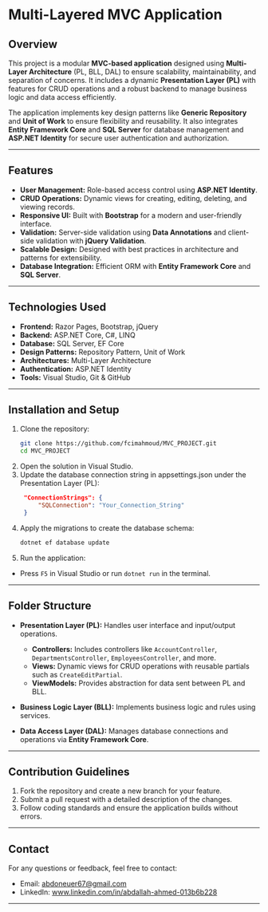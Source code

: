 # Multi-Layered MVC Application

## Overview
This project is a modular **MVC-based application** designed using **Multi-Layer Architecture** (PL, BLL, DAL) to ensure scalability, maintainability, and separation of concerns. It includes a dynamic **Presentation Layer (PL)** with features for CRUD operations and a robust backend to manage business logic and data access efficiently.

The application implements key design patterns like **Generic Repository** and **Unit of Work** to ensure flexibility and reusability. It also integrates **Entity Framework Core** and **SQL Server** for database management and **ASP.NET Identity** for secure user authentication and authorization.

---

## Features
- **User Management:** Role-based access control using **ASP.NET Identity**.
- **CRUD Operations:** Dynamic views for creating, editing, deleting, and viewing records.
- **Responsive UI:** Built with **Bootstrap** for a modern and user-friendly interface.
- **Validation:** Server-side validation using **Data Annotations** and client-side validation with **jQuery Validation**.
- **Scalable Design:** Designed with best practices in architecture and patterns for extensibility.
- **Database Integration:** Efficient ORM with **Entity Framework Core** and **SQL Server**.

---

## Technologies Used
- **Frontend:** Razor Pages, Bootstrap, jQuery
- **Backend:** ASP.NET Core, C#, LINQ
- **Database:** SQL Server, EF Core
- **Design Patterns:** Repository Pattern, Unit of Work
- **Architectures:** Multi-Layer Architecture
- **Authentication:** ASP.NET Identity
- **Tools:** Visual Studio, Git & GitHub

---

## Installation and Setup
1. Clone the repository:
   ```bash
   git clone https://github.com/fcimahmoud/MVC_PROJECT.git
   cd MVC_PROJECT
2. Open the solution in Visual Studio.
3. Update the database connection string in appsettings.json under the Presentation Layer (PL):
   ```json
    "ConnectionStrings": {
        "SQLConnection": "Your_Connection_String"
    }
4. Apply the migrations to create the database schema:
    ```bash
    dotnet ef database update

5. Run the application:

- Press ```F5``` in Visual Studio or run ```dotnet run``` in the terminal.

---

## Folder Structure
- **Presentation Layer (PL):** Handles user interface and input/output operations.
  - **Controllers:** Includes controllers like `AccountController`, `DepartmentsController`, `EmployeesController`, and more.
  - **Views:** Dynamic views for CRUD operations with reusable partials such as `CreateEditPartial`.
  - **ViewModels:** Provides abstraction for data sent between PL and BLL.

- **Business Logic Layer (BLL):** Implements business logic and rules using services.

- **Data Access Layer (DAL):** Manages database connections and operations via **Entity Framework Core**.

---

## Contribution Guidelines
1. Fork the repository and create a new branch for your feature.
2. Submit a pull request with a detailed description of the changes.
3. Follow coding standards and ensure the application builds without errors.

---

## Contact
For any questions or feedback, feel free to contact:
- Email: abdoneuer67@gmail.com
- LinkedIn: www.linkedin.com/in/abdallah-ahmed-013b6b228

---
